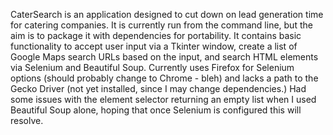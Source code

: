 CaterSearch is an application designed to cut down on lead generation time for catering companies. It is currently run from the command line, but the aim is to package it with dependencies for portability. 
It contains basic functionality to accept user input via a Tkinter window, create a list of Google Maps search URLs based on the input, and search HTML elements via Selenium and Beautiful Soup. 
Currently uses Firefox for Selenium options (should probably change to Chrome - bleh) and lacks a path to the Gecko Driver (not yet installed, since I may change dependencies.) 
Had some issues with the element selector returning an empty list when I used Beautiful Soup alone, hoping that once Selenium is configured this will resolve.
